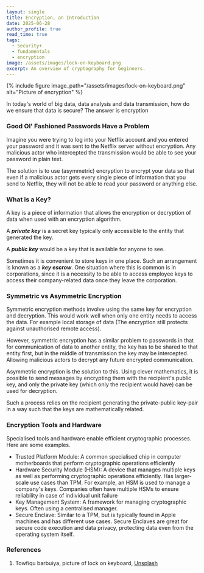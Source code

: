 ```yaml
---
layout: single
title: Encryption, an Introduction
date: 2025-06-28
author_profile: true
read_time: true
tags:
  - Security+
  - fundamentals
  - encryption
image: /assets/images/lock-on-keyboard.png
excerpt: An overview of cryptography for beginners.
---
```


{% include figure
  image_path="/assets/images/lock-on-keyboard.png"
  alt="Picture of encryption"
%}

In today's world of big data, data analysis and data transmission, how do we ensure that data is secure? The answer is encryption

### Good Ol' Fashioned Passwords Have a Problem

Imagine you were trying to log into your Netflix account and you entered your password and it was sent to the Netflix server without encryption. Any malicious actor who intercepted the transmission would be able to see your password in plain text.

The solution is to use (asymmetric) encryption to encrypt your data so that even if a malicious actor gets every single piece of information that you send to Netflix, they will not be able to read your password or anything else.

### What is a Key?

A key is a piece of information that allows the encryption or decryption of data when used with an encryption algorithm.

A ***private key*** is a secret key typically only accessible to the entity that generated the key.

A ***public key*** would be a key that is available for anyone to see.

Sometimes it is convenient to store keys in one place. Such an arrangement is known as a ***key escrow***. One situation where this is common is in corporations, since it is a necessity to be able to access employee keys to access their company-related data once they leave the corporation. 

### Symmetric vs Asymmetric Encryption

Symmetric encryption methods involve using the same key for encryption and decryption. This would work well when only one entity needs to access the data. For example local storage of data (The encryption still protects against unauthorised remote access). 

However, symmetric encryption has a similar problem to passwords in that for communication of data to another entity, the key has to be shared to that entity first, but in the middle of transmission the key may be intercepted. Allowing malicious actors to decrypt any future encrypted communication.

Asymmetric encryption is the solution to this. Using clever mathematics, it is possible to send messages by encrypting them with the recipient's public key, and only the private key (which only the recipient would have) can be used for decryption. 

Such a process relies on the recipient generating the private-public key-pair in a way such that the keys are mathematically related.

### Encryption Tools and Hardware

Specialised tools and hardware enable efficient cryptographic processes. Here are some examples.

- Trusted Platform Module: A common specialised chip in computer motherboards that perform cryptographic operations efficiently
- Hardware Security Module (HSM): A device that manages multiple keys as well as performing cryptographic operations efficiently. Has larger-scale use cases than TPM. For example, an HSM is used to manage a company's keys. Companies often have multiple HSMs to ensure reliability in case of individual unit failure
- Key Management System: A framework for managing cryptographic keys. Often using a centralised manager.
- Secure Enclave: Similar to a TPM, but is typically found in Apple machines and has different use cases. Secure Enclaves are great for secure code execution and data privacy, protecting data even from the operating system itself.

### References

1. Towfiqu barbuiya, picture of lock on keyboard, [Unsplash](https://unsplash.com/photos/a-golden-padlock-sitting-on-top-of-a-keyboard-FnA5pAzqhMM)







